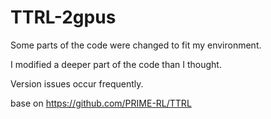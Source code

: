 # TTRL-2gpus
Some parts of the code were changed to fit my environment.

I modified a deeper part of the code than I thought.

Version issues occur frequently.

base on https://github.com/PRIME-RL/TTRL
